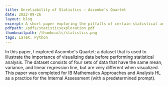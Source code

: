 ```yaml
---
title: Unreliability of Statistics – Ascombe's Quartet
date: 2022-09-26
layout: blog
excerpt: A short paper exploring the pitfalls of certain statistical analysis, using Ascombe's Quartet as an example.
pdfpath: /pdfs/statisticsexploration.pdf
thumbnailpath: /thumbnails/statistics.png
tags: LaTeX, Python
---
```


In this paper, I explored Ascombe's Quartet: a dataset that is used to illustrate the importance of visualizing data before performing statistical analysis. The dataset consists of four sets of data that have the same mean, variance, and linear regression line, but are very different when visualized. This paper was completed for IB Mathematics Approaches and Analysis HL as a practice for the Internal Assessment (with a predetermined prompt).
